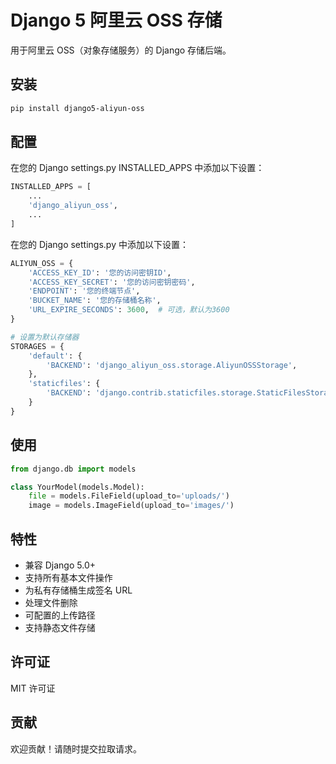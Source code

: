 # Django 5 阿里云 OSS 存储

用于阿里云 OSS（对象存储服务）的 Django 存储后端。

## 安装

```bash
pip install django5-aliyun-oss
```

## 配置
在您的 Django settings.py INSTALLED_APPS 中添加以下设置：

```python
INSTALLED_APPS = [
    ...
    'django_aliyun_oss',
    ...
]
```


在您的 Django settings.py 中添加以下设置：

```python
ALIYUN_OSS = {
    'ACCESS_KEY_ID': '您的访问密钥ID',
    'ACCESS_KEY_SECRET': '您的访问密钥密码',
    'ENDPOINT': '您的终端节点',
    'BUCKET_NAME': '您的存储桶名称',
    'URL_EXPIRE_SECONDS': 3600,  # 可选，默认为3600
}

# 设置为默认存储器
STORAGES = {
    'default': {
        'BACKEND': 'django_aliyun_oss.storage.AliyunOSSStorage',
    },
    'staticfiles': {
        'BACKEND': 'django.contrib.staticfiles.storage.StaticFilesStorage',
    }
}
```

## 使用

```python
from django.db import models

class YourModel(models.Model):
    file = models.FileField(upload_to='uploads/')
    image = models.ImageField(upload_to='images/')
```

## 特性

- 兼容 Django 5.0+
- 支持所有基本文件操作
- 为私有存储桶生成签名 URL
- 处理文件删除
- 可配置的上传路径
- 支持静态文件存储

## 许可证

MIT 许可证

## 贡献

欢迎贡献！请随时提交拉取请求。